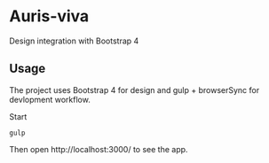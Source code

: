 # Auris-viva

Design integration with Bootstrap 4

## Usage

The project uses Bootstrap 4 for design and gulp + browserSync for devlopment workflow.

Start

```
gulp
```

Then open http://localhost:3000/ to see the app.


